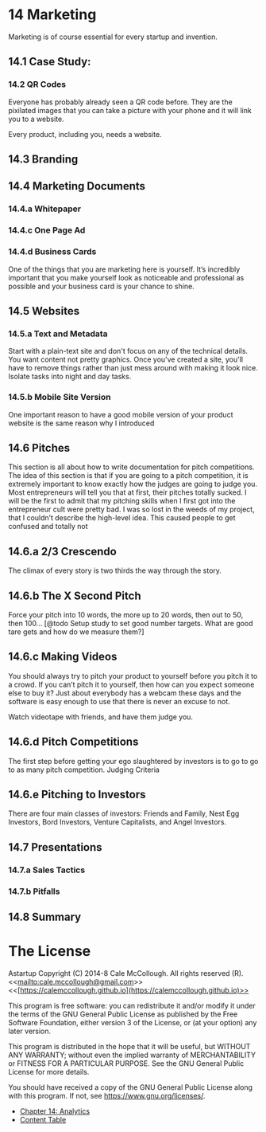 # 14 Marketing

Marketing is of course essential for every startup and invention.

## 14.1 Case Study: 

### 14.2 QR Codes

Everyone has probably already seen a QR code before. They are the pixilated images that you can take a picture with your phone and it will link you to a website.

Every product, including you, needs a website.

## 14.3 Branding

## 14.4 Marketing Documents

### 14.4.a Whitepaper

### 14.4.c One Page Ad

### 14.4.d Business Cards

One of the things that you are marketing here is yourself. It’s incredibly important that you make yourself look as noticeable and professional as possible and your business card is your chance to shine.

## 14.5 Websites

### 14.5.a Text and Metadata

Start with a plain-text site and don't focus on any of the technical details. You want content not pretty graphics. Once you've created a site, you'll have to remove things rather than just mess around with making it look nice. Isolate tasks into night and day tasks.

### 14.5.b Mobile Site Version

One important reason to have a good mobile version of your product website is the same reason why I introduced 

## 14.6 Pitches

This section is all about how to write documentation for pitch competitions. The idea of this section is that if you are going to a pitch competition, it is extremely important to know exactly how the judges are going to judge you.
Most entrepreneurs will tell you that at first, their pitches totally sucked. I will be the first to admit that my pitching skills when I first got into the entrepreneur cult were pretty bad. I was so lost in the weeds of my project, that I couldn’t describe the high-level idea. This caused people to get confused and totally not

## 14.6.a 2/3 Crescendo 

The climax of every story is two thirds the way through the story.

## 14.6.b The X Second Pitch

Force your pitch into 10 words, the more up to 20 words, then out to 50, then 100… 
[@todo Setup study to set good number targets. What are good tare gets and how do we measure them?]

## 14.6.c Making Videos

You should always try to pitch your product to yourself before you pitch it to a crowd. If you can’t pitch it to yourself, then how can you expect someone else to buy it? Just about everybody has a webcam these days and the software is easy enough to use that there is never an excuse to not.

Watch videotape with friends, and have them judge you.

## 14.6.d Pitch Competitions

The first step before getting your ego slaughtered by investors is to go to go to as many pitch competition. 
Judging Criteria

## 14.6.e Pitching to Investors

There are four main classes of investors: Friends and Family, Nest Egg Investors, Bord Investors, Venture Capitalists, and Angel Investors.

## 14.7 Presentations

### 14.7.a Sales Tactics

### 14.7.b Pitfalls

## 14.8 Summary

# The License

Astartup Copyright (C) 2014-8 Cale McCollough. All rights reserved (R). <<[mailto:cale.mccollough@gmail.com](cale.mccollough@gmail.com)>> <<[https://calemccollough.github.io](https://calemccollough.github.io)>>

This program is free software: you can redistribute it and/or modify it under the terms of the GNU General Public License as published by the Free Software Foundation, either version 3 of the License, or (at your option) any later version.

This program is distributed in the hope that it will be useful, but WITHOUT ANY WARRANTY; without even the implied warranty of MERCHANTABILITY or FITNESS FOR A PARTICULAR PURPOSE. See the GNU General Public License for more details.

You should have received a copy of the GNU General Public License along with this program.  If not, see <https://www.gnu.org/licenses/>.

* [Chapter 14: Analytics](14-analytics.md)
* [Content Table](01-overview.md#11-content-table)


